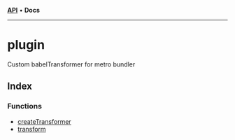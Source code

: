 [**API**](../API.md) • **Docs**

***

# plugin

Custom babelTransformer for metro bundler

## Index

### Functions

- [createTransformer](functions/createTransformer.md)
- [transform](functions/transform.md)
